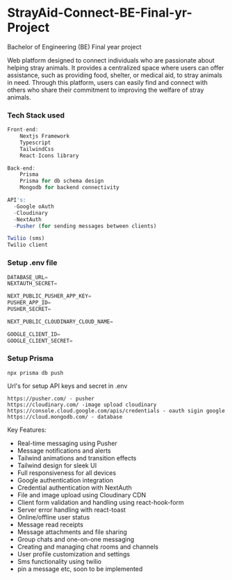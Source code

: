 # StrayAid-Connect-BE-Final-yr-Project
Bachelor of Engineering (BE) Final year project

Web platform designed to connect individuals who are passionate about helping stray animals. It provides a centralized space where users can offer assistance, such as providing food, shelter, or medical aid, to stray animals in need. Through this platform, users can easily find and connect with others who share their commitment to improving the welfare of stray animals.

### Tech Stack used


```js
Front-end:
    Nextjs Framework
    Typescript
    TailwindCss
    React-Icons library

Back-end:
    Prisma
    Prisma for db schema design
    Mongodb for backend connectivity

API's:
  -Google oAuth
  -Cloudinary
  -NextAuth
  -Pusher (for sending messages between clients)

Twilio (sms)
Twilio client
```
  ### Setup .env file


```js
DATABASE_URL=
NEXTAUTH_SECRET=

NEXT_PUBLIC_PUSHER_APP_KEY=
PUSHER_APP_ID=
PUSHER_SECRET=

NEXT_PUBLIC_CLOUDINARY_CLOUD_NAME=

GOOGLE_CLIENT_ID=
GOOGLE_CLIENT_SECRET=
```

### Setup Prisma

```shell
npx prisma db push

```
Url's for setup API keys and secret in .env
```
https://pusher.com/ - pusher
https://cloudinary.com/ -image upload cloudinary
https://console.cloud.google.com/apis/credentials - oauth sigin google
https://cloud.mongodb.com/ - database
```

Key Features:

- Real-time messaging using Pusher
- Message notifications and alerts
- Tailwind animations and transition effects
- Tailwind design for sleek UI
- Full responsiveness for all devices
- Google authentication integration
- Credential authentication with NextAuth
- File and image upload using Cloudinary CDN
- Client form validation and handling using react-hook-form
- Server error handling with react-toast
- Online/offline user status
- Message read receipts
- Message attachments and file sharing
- Group chats and one-on-one messaging
- Creating and managing chat rooms and channels
- User profile customization and settings
- Sms functionality using twilio
- pin a message etc, soon to be implemented 
